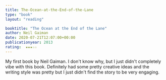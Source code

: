 ```yaml
---
title: The-Ocean-at-the-End-of-the-Lane
type: "book"
layout: "reading"

booktitle: "The Ocean at the End of the Lane"
author: Neil Gaiman
date: 2020-07-21T12:07:00+00:00
publicationyear: 2013
rating:  ★★★☆☆
---
```


My first book by Neil Gaiman. I don't know why, but I just didn't completely vibe with this book. Definitely had some pretty creative ideas and the writing style was pretty but I just didn't find the story to be very engaging.

